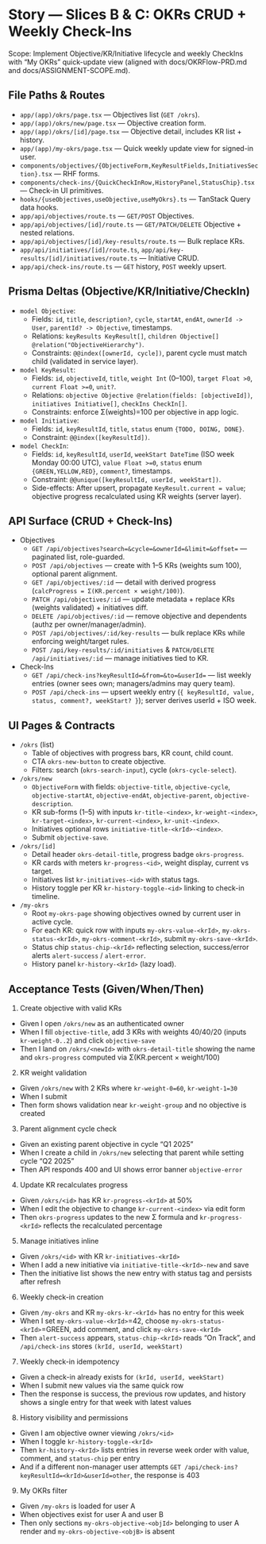 # Story — Slices B & C: OKRs CRUD + Weekly Check-Ins

Scope: Implement Objective/KR/Initiative lifecycle and weekly CheckIns with “My OKRs” quick-update view (aligned with docs/OKRFlow-PRD.md and docs/ASSIGNMENT-SCOPE.md).

## File Paths & Routes
- `app/(app)/okrs/page.tsx` — Objectives list (`GET /okrs`).
- `app/(app)/okrs/new/page.tsx` — Objective creation form.
- `app/(app)/okrs/[id]/page.tsx` — Objective detail, includes KR list + history.
- `app/(app)/my-okrs/page.tsx` — Quick weekly update view for signed-in user.
- `components/objectives/{ObjectiveForm,KeyResultFields,InitiativesSection}.tsx` — RHF forms.
- `components/check-ins/{QuickCheckInRow,HistoryPanel,StatusChip}.tsx` — Check-in UI primitives.
- `hooks/{useObjectives,useObjective,useMyOkrs}.ts` — TanStack Query data hooks.
- `app/api/objectives/route.ts` — `GET/POST` Objectives.
- `app/api/objectives/[id]/route.ts` — `GET/PATCH/DELETE` Objective + nested relations.
- `app/api/objectives/[id]/key-results/route.ts` — Bulk replace KRs.
- `app/api/initiatives/[id]/route.ts`, `app/api/key-results/[id]/initiatives/route.ts` — Initiative CRUD.
- `app/api/check-ins/route.ts` — `GET` history, `POST` weekly upsert.

## Prisma Deltas (Objective/KR/Initiative/CheckIn)
- `model Objective`:
  - Fields: `id`, `title`, `description?`, `cycle`, `startAt`, `endAt`, `ownerId -> User`, `parentId? -> Objective`, timestamps.
  - Relations: `keyResults KeyResult[]`, `children Objective[] @relation("ObjectiveHierarchy")`.
  - Constraints: `@@index([ownerId, cycle])`, parent cycle must match child (validated in service layer).
- `model KeyResult`:
  - Fields: `id`, `objectiveId`, `title`, `weight Int` (0–100), `target Float >0`, `current Float >=0`, `unit?`.
  - Relations: `objective Objective @relation(fields: [objectiveId])`, `initiatives Initiative[]`, `checkIns CheckIn[]`.
  - Constraints: enforce Σ(weights)=100 per objective in app logic.
- `model Initiative`:
  - Fields: `id`, `keyResultId`, `title`, `status` enum `{TODO, DOING, DONE}`.
  - Constraint: `@@index([keyResultId])`.
- `model CheckIn`:
  - Fields: `id`, `keyResultId`, `userId`, `weekStart DateTime` (ISO week Monday 00:00 UTC), `value Float >=0`, `status` enum `{GREEN,YELLOW,RED}`, `comment?`, timestamps.
  - Constraint: `@@unique([keyResultId, userId, weekStart])`.
  - Side-effects: After upsert, propagate `KeyResult.current = value`; objective progress recalculated using KR weights (server layer).

## API Surface (CRUD + Check-Ins)
- Objectives
  - `GET /api/objectives?search=&cycle=&ownerId=&limit=&offset=` — paginated list, role-guarded.
  - `POST /api/objectives` — create with 1–5 KRs (weights sum 100), optional parent alignment.
  - `GET /api/objectives/:id` — detail with derived progress (`calcProgress = Σ(KR.percent × weight/100)`).
  - `PATCH /api/objectives/:id` — update metadata + replace KRs (weights validated) + initiatives diff.
  - `DELETE /api/objectives/:id` — remove objective and dependents (authz per owner/manager/admin).
  - `POST /api/objectives/:id/key-results` — bulk replace KRs while enforcing weight/target rules.
  - `POST /api/key-results/:id/initiatives` & `PATCH/DELETE /api/initiatives/:id` — manage initiatives tied to KR.
- Check-Ins
  - `GET /api/check-ins?keyResultId=&from=&to=&userId=` — list weekly entries (owner sees own; managers/admins may query team).
  - `POST /api/check-ins` — upsert weekly entry (`{ keyResultId, value, status, comment?, weekStart? }`); server derives userId + ISO week.

## UI Pages & Contracts
- `/okrs` (list)
  - Table of objectives with progress bars, KR count, child count.
  - CTA `okrs-new-button` to create objective.
  - Filters: search (`okrs-search-input`), cycle (`okrs-cycle-select`).
- `/okrs/new`
  - `ObjectiveForm` with fields: `objective-title`, `objective-cycle`, `objective-startAt`, `objective-endAt`, `objective-parent`, `objective-description`.
  - KR sub-forms (1–5) with inputs `kr-title-<index>`, `kr-weight-<index>`, `kr-target-<index>`, `kr-current-<index>`, `kr-unit-<index>`.
  - Initiatives optional rows `initiative-title-<krId>-<index>`.
  - Submit `objective-save`.
- `/okrs/[id]`
  - Detail header `okrs-detail-title`, progress badge `okrs-progress`.
  - KR cards with meters `kr-progress-<id>`, weight display, current vs target.
  - Initiatives list `kr-initiatives-<id>` with status tags.
  - History toggle per KR `kr-history-toggle-<id>` linking to check-in timeline.
- `/my-okrs`
  - Root `my-okrs-page` showing objectives owned by current user in active cycle.
  - For each KR: quick row with inputs `my-okrs-value-<krId>`, `my-okrs-status-<krId>`, `my-okrs-comment-<krId>`, submit `my-okrs-save-<krId>`.
  - Status chip `status-chip-<krId>` reflecting selection, success/error alerts `alert-success` / `alert-error`.
  - History panel `kr-history-<krId>` (lazy load).

## Acceptance Tests (Given/When/Then)
1) Create objective with valid KRs
- Given I open `/okrs/new` as an authenticated owner
- When I fill `objective-title`, add 3 KRs with weights 40/40/20 (inputs `kr-weight-0..2`) and click `objective-save`
- Then I land on `/okrs/<newId>` with `okrs-detail-title` showing the name and `okrs-progress` computed via Σ(KR.percent × weight/100)

2) KR weight validation
- Given `/okrs/new` with 2 KRs where `kr-weight-0=60`, `kr-weight-1=30`
- When I submit
- Then form shows validation near `kr-weight-group` and no objective is created

3) Parent alignment cycle check
- Given an existing parent objective in cycle “Q1 2025”
- When I create a child in `/okrs/new` selecting that parent while setting cycle “Q2 2025”
- Then API responds 400 and UI shows error banner `objective-error`

4) Update KR recalculates progress
- Given `/okrs/<id>` has KR `kr-progress-<krId>` at 50%
- When I edit the objective to change `kr-current-<index>` via edit form
- Then `okrs-progress` updates to the new Σ formula and `kr-progress-<krId>` reflects the recalculated percentage

5) Manage initiatives inline
- Given `/okrs/<id>` with KR `kr-initiatives-<krId>`
- When I add a new initiative via `initiative-title-<krId>-new` and save
- Then the initiative list shows the new entry with status tag and persists after refresh

6) Weekly check-in creation
- Given `/my-okrs` and KR `my-okrs-kr-<krId>` has no entry for this week
- When I set `my-okrs-value-<krId>`=42, choose `my-okrs-status-<krId>`=GREEN, add comment, and click `my-okrs-save-<krId>`
- Then `alert-success` appears, `status-chip-<krId>` reads “On Track”, and `/api/check-ins` stores `(krId, userId, weekStart)`

7) Weekly check-in idempotency
- Given a check-in already exists for `(krId, userId, weekStart)`
- When I submit new values via the same quick row
- Then the response is success, the previous row updates, and history shows a single entry for that week with latest values

8) History visibility and permissions
- Given I am objective owner viewing `/okrs/<id>`
- When I toggle `kr-history-toggle-<krId>`
- Then `kr-history-<krId>` lists entries in reverse week order with value, comment, and `status-chip` per entry
- And if a different non-manager user attempts `GET /api/check-ins?keyResultId=<krId>&userId=other`, the response is 403

9) My OKRs filter
- Given `/my-okrs` is loaded for user A
- When objectives exist for user A and user B
- Then only sections `my-okrs-objective-<objId>` belonging to user A render and `my-okrs-objective-<objB>` is absent

